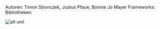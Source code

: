 Autoren: Timon Stronczek, Justus Pfaue, Bonnie Jo Mayer
Frameworks:
Bibliotheken: 

![alt uml](https://gitlab.system.intern.electi-cooperations.de/die-aller-besten/projekt02/-/blob/readme/uml.png)
